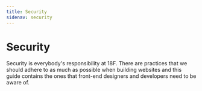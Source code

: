 ```yaml
---
title: Security
sidenav: security
---
```


# Security

Security is everybody's responsibility at 18F. There are practices that we should adhere to as much as possible when building websites and this guide contains the ones that front-end designers and developers need to be aware of.
